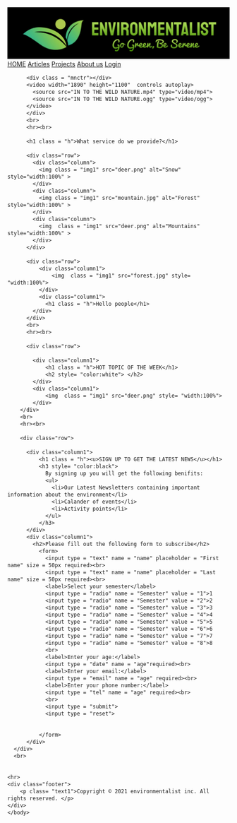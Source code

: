 <!DOCTYPE HTML>
<html>
    <head>
        <title> ENVIRONMENTALIST</title>
        <link type ="text/css" rel="stylesheet" href="css.css">
    </head>
    <body>
          <div class="header">
            <div class = "menubar">
                <img class = "img" src="logo2.jpg">
                <a class="active" href="#home">HOME</a>
                <a href="articlemain.html">Articles</a>
                <a href="events.html">Projects</a>
                <a href="aboutus.html">About us</a>
                <a href="#about">Login</a>
            </div>
          </div>

          

          <div class = "mnctr"></div>
          <video width="1890" height="1100"  controls autoplay>
            <source src="IN TO THE WILD NATURE.mp4" type="video/mp4">
            <source src="IN TO THE WILD NATURE.ogg" type="video/ogg">
          </video>
          </div>
          <br>
          <hr><br>

          <h1 class = "h">What service do we provide?</h1>

          <div class="row">
            <div class="column">
              <img class = "img1" src="deer.png" alt="Snow" style="width:100%" >
            </div>
            <div class="column">
              <img class = "img1" src="mountain.jpg" alt="Forest" style="width:100%" >
            </div>
            <div class="column">
              <img  class = "img1" src="deer.png" alt="Mountains" style="width:100%" >
            </div>
          </div>

          <div class="row">
              <div class="column1">
                  <img  class = "img1" src="forest.jpg" style= "width:100%">
              </div>
              <div class="column1">
                <h1 class = "h">Hello people</h1>
            </div>
          </div>
          <br>
          <hr><br>

          <div class="row">

            <div class="column1">
                <h1 class = "h">HOT TOPIC OF THE WEEK</h1>
                <h2 style= "color:white"> </h2>
            </div>
            <div class="column1">
                <img  class = "img1" src="deer.png" style= "width:100%">
            </div>
        </div>
        <br>
        <hr><br>

        <div class="row">

          <div class="column1">
              <h1 class = "h"><u>SIGN UP TO GET THE LATEST NEWS</u></h1>
              <h3 style= "color:black"> 
                By signing up you will get the following benifits:
                <ul>
                  <li>Our Latest Newsletters containing important information about the environment</li>
                  <li>Calander of events</li>
                  <li>Activity points</li>
                </ul>
              </h3>
          </div>
          <div class="column1">
            <h2>Please fill out the following form to subscribe</h2>
              <form>
                <input type = "text" name = "name" placeholder = "First name" size = 50px required><br>
                <input type = "text" name = "name" placeholder = "Last name" size = 50px required><br>
                <label>Select your semester</label>
                <input type = "radio" name = "Semester" value = "1">1
                <input type = "radio" name = "Semester" value = "2">2
                <input type = "radio" name = "Semester" value = "3">3
                <input type = "radio" name = "Semester" value = "4">4
                <input type = "radio" name = "Semester" value = "5">5
                <input type = "radio" name = "Semester" value = "6">6
                <input type = "radio" name = "Semester" value = "7">7
                <input type = "radio" name = "Semester" value = "8">8
                <br>
                <label>Enter your age:</label>
                <input type = "date" name = "age"required><br>
                <label>Enter your email:</label>
                <input type = "email" name = "age" required><br>
                <label>Enter your phone number:</label>
                <input type = "tel" name = "age" required><br>
                <br>
                <input type = "submit">
                <input type = "reset">


              </form>
          </div>
      </div>
      <br>
   
    
    <hr>
    <div class="footer">
        <p class= "text1">Copyright © 2021 environmentalist inc. All rights reserved. </p>
    </div>
    </body>


</html>
